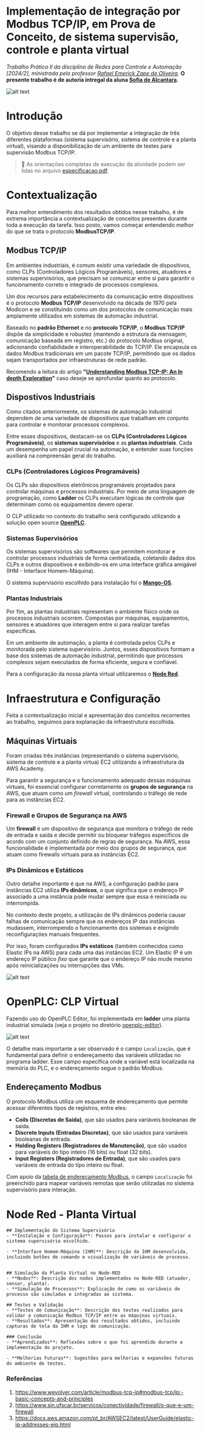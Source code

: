 # Implementação de integração por Modbus TCP/IP, em Prova de Conceito, de sistema supervisão, controle e planta virtual

*Trabalho Prático II da disciplina de Redes para Controle e Automação [2024/2], ministrada pelo professor [Rafael Emerick Zape de Oliveira](https://github.com/rafaelrezo).*
**O presente trabalho é de autoria intregal da aluna [Sofia de Alcantara](https://github.com/sofialctv)**.

![alt text](<./img/Industrial Networking Automation.avif>)

# Introdução
O objetivo desse trabalho se dá por implementar a integração de três diferentes plataformas (sistema supervisório, sistema de controle e a planta virtual), visando a disponibilização de um ambiente de testes para supervisão Modbus TCP/IP.

> 📃 As orientações completas de execução da atividade podem ser lidas no arquivo [especificacao.pdf](especificacao.pdf).

# Contextualização
Para melhor entendimento dos resultados obtidos nesse trabalho, é de extrema importância a contextualização de conceitos presentes durante toda a execução da tarefa. Isso posto, vamos começar entendendo melhor do que se trata o protocolo **ModbusTCP/IP**.

## Modbus TCP/IP

Em ambientes industriais, é comum existir uma variedade de dispositivos, como CLPs (Controladores Lógicos Programáveis), sensores, atuadores e sistemas supervisórios, que precisam se comunicar entre si para garantir o funcionamento correto e integrado de processos complexos. 

Um dos recursos para estabelecimento da comunicação entre dispositivos é o protocolo **Modbus TCP/IP** desenvolvido na década de 1970 pela Modicon e se constituindo como um dos protocolos de comunicação mais amplamente utilizados em sistemas de automação industrial.

Baseado no **padrão Ethernet** e no **protocolo TCP/IP**, o **Modbus TCP/IP** dispõe da simplicidade e robustez (mantendo a estrutura da mensagem, comunicação baseada em registro, etc.) do protocolo Modbus original, adicionando confiabilidade e interoperabilidade do TCP/IP. Ele encapsula os dados Modbus tradicionais em um pacote TCP/IP, permitindo que os dados sejam transportados por infraestruturas de rede padrão. 

Recomendo a leitura do artigo **"[Understanding Modbus TCP-IP: An In depth Exploration](https://www.wevolver.com/article/modbus-tcp-ip#modbus-tcp/ip:-basic-concepts-and-principles)"** caso deseje se aprofundar quanto ao protocolo.

## Dispostivos Industriais

Como citados anteriormente, os sistemas de automação industrial dependem de uma variedade de dispositivos que trabalham em conjunto para controlar e monitorar processos complexos.

Entre esses dispositivos, destacam-se os **CLPs (Controladores Lógicos Programáveis)**, os **sistemas supervisórios** e as **plantas industriais**. Cada um desempenha um papel crucial na automação, e entender suas funções auxiliará na compreensão geral do trabalho.

### CLPs (Controladores Lógicos Programáveis)
Os CLPs são dispositivos eletrônicos programáveis projetados para controlar máquinas e processos industriais. Por meio de uma linguagem de programação, como **Ladder** os CLPs executam lógicas de controle que determinam como os equipamentos devem operar. 

O CLP utilizado no contexto do trabalho será configurado utilizando a solução open source **[OpenPLC](https://github.com/thiagoralves/OpenPLC_v3)**.

### Sistemas Supervisórios
Os sistemas supervisórios são softwares que permitem monitorar e controlar processos industriais de forma centralizada, coletando dados dos CLPs e outros dispositivos e exibindo-os em uma interface gráfica amigável (IHM - Interface Homem-Máquina).

O sistema supervisório escolhido para instalação foi o **[Mango-OS](https://radixiot.com/mango-os)**.

### Plantas Industriais
Por fim, as plantas industriais representam o ambiente físico onde os processos industriais ocorrem. Compostas por máquinas, equipamentos, sensores e atuadores que interagem entre si para realizar tarefas específicas.

Em um ambiente de automação, a planta é controlada pelos CLPs e monitorada pelo sistema supervisório. Juntos, esses dispositivos formam a base dos sistemas de automação industrial, permitindo que processos complexos sejam executados de forma eficiente, segura e confiável.

Para a configuração da nossa planta virtual utilizaremos o **[Node Red](https://nodered.org/)**.

# Infraestrutura e Configuração
Feita a contextualização inicial e apresentação dos conceitos recorrentes ao trabalho, seguimos para explanação da infraestrutura escolhida.

## Máquinas Virtuais

Foram criadas três instâncias (representando o sistema supervisório, sistema de controle e a planta virtua) EC2 utilizando a infraestrutura da AWS Academy.

Para garantir a segurança e o funcionamento adequado dessas máquinas virtuais, foi essencial configurar corretamente os **grupos de segurança** na AWS, que atuam como um *firewall* virtual, controlando o tráfego de rede para as instâncias EC2.

### Firewall e Grupos de Segurança na AWS
Um **firewall** é um dispositivo de segurança que monitora o tráfego de rede de entrada e saída e decide permitir ou bloquear tráfegos específicos de acordo com um conjunto definido de regras de segurança. Na AWS, essa funcionalidade é implementada por meio dos grupos de segurança, que atuam como firewalls virtuais para as instâncias EC2.

### IPs Dinâmicos e Estáticos
Outro detalhe importante é que na AWS, a configuração padrão para instâncias EC2 utiliza **IPs dinâmicos**, o que significa que o endereço IP associado a uma instância pode mudar sempre que essa é reiniciada ou interrompida. 

No contexto deste projeto, a utilização de IPs dinâmicos poderia causar falhas de comunicação sempre que os endereços IP das instâncias mudassem, interrompendo o funcionamento dos sistemas e exigindo reconfigurações manuais frequentes.

Por isso, foram configurados **IPs estáticos** (também conhecidos como Elastic IPs na AWS) para cada uma das instâncias EC2. Um Elastic IP é um endereço IP público *fixo* que garante que o endereço IP não mude mesmo após reinicializações ou interrupções das VMs.

![alt text](./img/endereços-ip-instancias.png)

# OpenPLC: CLP Virtual
Fazendo uso do OpenPLC Editor, foi implementada em **ladder** uma planta industrial simulada (veja o projeto no diretório [openplc-editor](./openplc-editor/)).

![alt text](/img/planta-ladder.png)

O detalhe mais importante a ser observado é o campo `Localização`, que é fundamental para definir o endereçamento das variáveis utilizadas no programa ladder. Esse campo especifica onde a variável está localizada na memória do PLC, e o endereçamento segue o padrão Modbus.

## Endereçamento Modbus
O protocolo Modbus utiliza um esquema de endereçamento que permite acessar diferentes tipos de registros, entre eles:

- **Coils (Discretas de Saída)**, que são usados para variáveis booleanas de saída.
- **Discrete Inputs (Entradas Discretas)**, que são usados para variáveis booleanas de entrada.
- **Holding Registers (Registradores de Manutenção)**, que são usados para variáveis do tipo inteiro (16 bits) ou float (32 bits).
- **Input Registers (Registradores de Entrada)**, que são usados para variáveis de entrada do tipo inteiro ou float.

Com apoio da [tabela de endereçamento Modbus](https://autonomylogic.com/docs/2-5-modbus-addressing/), o campo `Localização` foi preenchido para mapear variáveis remotas que serão utilizadas no sistema supervisório para interação.

# Node Red - Planta Virtual



```
## Implementação do Sistema Supervisório
- **Instalação e Configuração**: Passos para instalar e configurar o sistema supervisório escolhido.
  
- **Interface Homem-Máquina (IHM)**: Descrição da IHM desenvolvida, incluindo botões de comando e visualização de variáveis de processo.


## Simulação da Planta Virtual no Node-RED
- **Nodos**: Descrição dos nodos implementados no Node-RED (atuador, sensor, planta).
- **Simulação de Processos**: Explicação de como as variáveis de processo são simuladas e integradas ao sistema.

## Testes e Validação
- **Testes de Comunicação**: Descrição dos testes realizados para validar a comunicação Modbus TCP/IP entre as máquinas virtuais.
- **Resultados**: Apresentação dos resultados obtidos, incluindo capturas de tela da IHM e logs de comunicação.

### Conclusão
- **Aprendizados**: Reflexões sobre o que foi aprendido durante a implementação do projeto.

- **Melhorias Futuras**: Sugestões para melhorias e expansões futuras do ambiente de testes.
```


### Referências
1. https://www.wevolver.com/article/modbus-tcp-ip#modbus-tcp/ip:-basic-concepts-and-principles
2. https://www.sin.ufscar.br/servicos/conectividade/firewall/o-que-e-um-firewall
3. https://docs.aws.amazon.com/pt_br/AWSEC2/latest/UserGuide/elastic-ip-addresses-eip.html